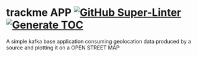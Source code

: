 # trackme APP [![GitHub Super-Linter](https://github.com/PrabhatBara/trackme/actions/workflows/linter.yml/badge.svg)](https://github.com/PrabhatBara/trackme/actions/workflows/linter.yml) [![Generate TOC](https://github.com/PrabhatBara/trackme/actions/workflows/toc.yml/badge.svg)](https://github.com/PrabhatBara/trackme/actions/workflows/toc.yml)

A simple kafka base application consuming geolocation data produced by a source and plotting it on a OPEN STREET MAP

<!-- START doctoc generated TOC please keep comment here to allow auto update -->
<!-- DON'T EDIT THIS SECTION, INSTEAD RE-RUN doctoc TO UPDATE -->



<!-- END doctoc generated TOC please keep comment here to allow auto update -->
